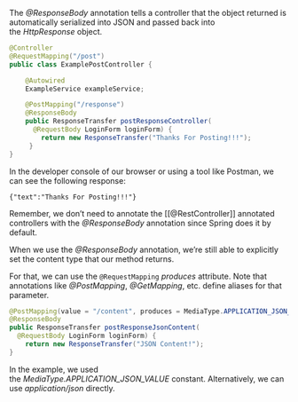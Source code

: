 The _@ResponseBody_ annotation tells a controller that the object returned is automatically serialized into JSON and passed back into the _HttpResponse_ object.

```java
@Controller
@RequestMapping("/post")
public class ExamplePostController {

    @Autowired
    ExampleService exampleService;

    @PostMapping("/response")
    @ResponseBody
    public ResponseTransfer postResponseController(
      @RequestBody LoginForm loginForm) {
        return new ResponseTransfer("Thanks For Posting!!!");
     }
}
```

In the developer console of our browser or using a tool like Postman, we can see the following response:

```plaintext
{"text":"Thanks For Posting!!!"}
```

Remember, we don’t need to annotate the [[@RestController]] annotated controllers with the _@ResponseBody_ annotation since Spring does it by default.

When we use the _@ResponseBody_ annotation, we’re still able to explicitly set the content type that our method returns.

For that, we can use the `@RequestMapping` _produces_ attribute. Note that annotations like _@PostMapping_, _@GetMapping_, etc. define aliases for that parameter.

```java
@PostMapping(value = "/content", produces = MediaType.APPLICATION_JSON_VALUE)
@ResponseBody
public ResponseTransfer postResponseJsonContent(
  @RequestBody LoginForm loginForm) {
    return new ResponseTransfer("JSON Content!");
}
```

In the example, we used the _MediaType.APPLICATION_JSON_VALUE_ constant. Alternatively, we can use _application/json_ directly.

